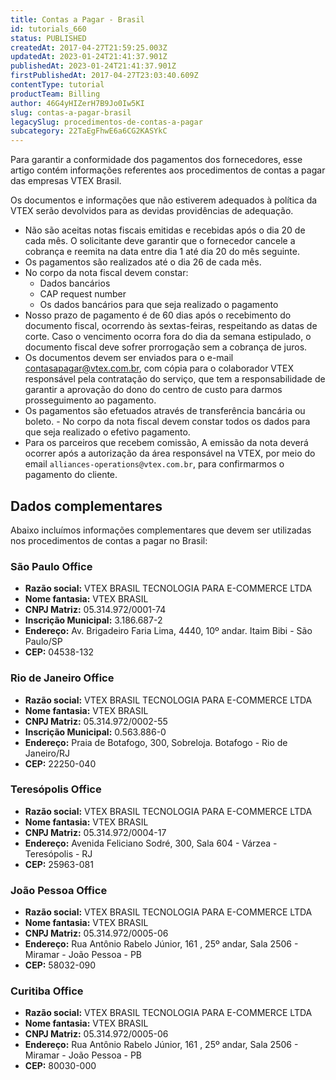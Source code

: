 ```yaml
---
title: Contas a Pagar - Brasil
id: tutorials_660
status: PUBLISHED
createdAt: 2017-04-27T21:59:25.003Z
updatedAt: 2023-01-24T21:41:37.901Z
publishedAt: 2023-01-24T21:41:37.901Z
firstPublishedAt: 2017-04-27T23:03:40.609Z
contentType: tutorial
productTeam: Billing
author: 46G4yHIZerH7B9Jo0Iw5KI
slug: contas-a-pagar-brasil
legacySlug: procedimentos-de-contas-a-pagar
subcategory: 22TaEgFhwE6a6CG2KASYkC
---
```


Para garantir a conformidade dos pagamentos dos fornecedores, esse artigo contém informações referentes aos procedimentos de contas a pagar das empresas VTEX Brasil.

<div class="alert alert-info">
Os documentos e informações que não estiverem adequados à política da VTEX serão devolvidos para as devidas providências de adequação.
</div>

- Não são aceitas notas fiscais emitidas e recebidas após o dia 20 de cada mês. O solicitante deve garantir que o fornecedor cancele a cobrança e reemita na data entre dia 1 até dia 20 do mês seguinte.  
- Os pagamentos são realizados até o dia 26 de cada mês.    
- No corpo da nota fiscal devem constar:  
  - Dados bancários  
  - CAP request number  
  - Os dados bancários para que seja realizado o pagamento  
- Nosso prazo de pagamento é de 60 dias após o recebimento do documento fiscal, ocorrendo às sextas-feiras, respeitando as datas de corte. Caso o vencimento ocorra fora do dia da semana estipulado, o documento fiscal deve sofrer prorrogação sem a cobrança de juros.    
- Os documentos devem ser enviados para o e-mail contasapagar@vtex.com.br, com cópia para o colaborador VTEX responsável pela contratação do serviço, que tem a responsabilidade de garantir a aprovação do dono do centro de custo para darmos prosseguimento ao pagamento.  
- Os pagamentos são efetuados através de transferência bancária ou boleto.   - No corpo da nota fiscal devem constar todos os dados para que seja realizado o efetivo pagamento.  
- Para os parceiros que recebem comissão, A emissão da nota deverá ocorrer após a autorização da área responsável na VTEX, por meio do email `alliances-operations@vtex.com.br`, para confirmarmos o pagamento do cliente.  

## Dados complementares 

Abaixo incluímos informações complementares que devem ser utilizadas nos procedimentos de contas a pagar no Brasil:

### São Paulo Office
- **Razão social:** VTEX BRASIL TECNOLOGIA PARA E-COMMERCE LTDA
- **Nome fantasia:** VTEX BRASIL
- **CNPJ Matriz:** 05.314.972/0001-74
- **Inscrição Municipal:** 3.186.687-2
- **Endereço:** Av. Brigadeiro Faria Lima, 4440, 10º andar. Itaim Bibi - São Paulo/SP
- **CEP:** 04538-132

### Rio de Janeiro Office

- **Razão social:** VTEX BRASIL TECNOLOGIA PARA E-COMMERCE LTDA
- **Nome fantasia:** VTEX BRASIL
- **CNPJ Matriz:** 05.314.972/0002-55
- **Inscrição Municipal:** 0.563.886-0
- **Endereço:** Praia de Botafogo, 300, Sobreloja. Botafogo - Rio de Janeiro/RJ
- **CEP:** 22250-040

### Teresópolis Office

- **Razão social:** VTEX BRASIL TECNOLOGIA PARA E-COMMERCE LTDA
- **Nome fantasia:** VTEX BRASIL
- **CNPJ Matriz:** 05.314.972/0004-17
- **Endereço:** Avenida Feliciano Sodré, 300, Sala 604 - Várzea - Teresópolis - RJ
- **CEP:** 25963-081

### João Pessoa Office

- **Razão social:** VTEX BRASIL TECNOLOGIA PARA E-COMMERCE LTDA
- **Nome fantasia:** VTEX BRASIL
- **CNPJ Matriz:** 05.314.972/0005-06
- **Endereço:** Rua Antônio Rabelo Júnior, 161 , 25º andar, Sala 2506 - Miramar - João Pessoa - PB
- **CEP:** 58032-090

### Curitiba Office

- **Razão social:** VTEX BRASIL TECNOLOGIA PARA E-COMMERCE LTDA
- **Nome fantasia:** VTEX BRASIL
- **CNPJ Matriz:** 05.314.972/0005-06
- **Endereço:** Rua Antônio Rabelo Júnior, 161 , 25º andar, Sala 2506 - Miramar - João Pessoa - PB
- **CEP:** 80030-000
